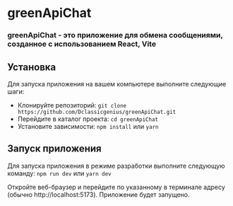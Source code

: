 # greenApiChat
### greenApiChat - это приложение для обмена сообщениями, созданное с использованием React, Vite
## Установка
 Для запуска приложения на вашем компьютере выполните следующие шаги:

- Клонируйте репозиторий:
`git clone https://github.com/Dclassicgenius/greenApiChat.git`
- Перейдите в каталог проекта:
`cd greenApiChat`
- Установите зависимости:
`npm install`
или
`yarn`
## Запуск приложения
Для запуска приложения в режиме разработки выполните следующую команду:
`npm run dev`
или
`yarn dev`

Откройте веб-браузер и перейдите по указанному в терминале адресу (обычно http://localhost:5173). Приложение будет запущено.
